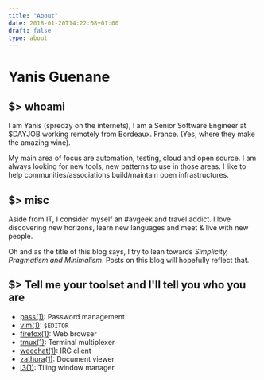 ```yaml
---
title: "About"
date: 2018-01-20T14:22:08+01:00
draft: false
type: about
---
```



# Yanis Guenane


## $> whoami

I am Yanis (spredzy on the internets), I am a Senior Software Engineer at $DAYJOB working remotely from Bordeaux. France. (Yes, where they make the amazing wine).

My main area of focus are automation, testing, cloud and open source. I am always looking for new tools, new patterns to use in those areas.
I like to help communities/associations build/maintain open infrastructures.


## $> misc

Aside from IT, I consider myself an #avgeek and travel addict. I love discovering new horizons, learn new languages and meet & live with new people.

Oh and as the title of this blog says, I try to lean towards *Simplicity, Pragmatism and Minimalism*. Posts on this blog will hopefully reflect that.


## $> Tell me your toolset and I'll tell you who you are

  * [pass(1)](https://www.passwordstore.org/): Password management
  * [vim(1)](http://www.vim.org/): `$EDITOR`
  * [firefox(1)](https://www.mozilla.org/en-US/firefox/): Web browser
  * [tmux(1)](https://github.com/tmux/tmux/wiki):  Terminal multiplexer
  * [weechat(1)](https://weechat.org/): IRC client
  * [zathura(1)](https://pwmt.org/projects/zathura/): Document viewer
  * [i3(1)](https://i3wm.org/): Tiling window manager
